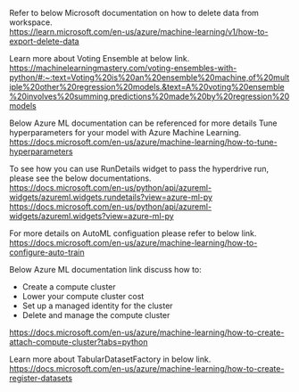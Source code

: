 Refer to below Microsoft documentation on how to delete data from workspace.  
https://learn.microsoft.com/en-us/azure/machine-learning/v1/how-to-export-delete-data

Learn more about Voting Ensemble at below link.  
https://machinelearningmastery.com/voting-ensembles-with-python/#:~:text=Voting%20is%20an%20ensemble%20machine,of%20multiple%20other%20regression%20models.&text=A%20voting%20ensemble%20involves%20summing,predictions%20made%20by%20regression%20models

Below Azure ML documentation can be referenced for more details Tune hyperparameters for your model with Azure Machine Learning.  
https://docs.microsoft.com/en-us/azure/machine-learning/how-to-tune-hyperparameters

To see how you can use RunDetails widget to pass the hyperdrive run, please see the below documentations.  
https://docs.microsoft.com/en-us/python/api/azureml-widgets/azureml.widgets.rundetails?view=azure-ml-py
https://docs.microsoft.com/en-us/python/api/azureml-widgets/azureml.widgets?view=azure-ml-py

For more details on AutoML configuation please refer to below link.  
https://docs.microsoft.com/en-us/azure/machine-learning/how-to-configure-auto-train

Below Azure ML documentation link discuss how to:
- Create a compute cluster
- Lower your compute cluster cost
- Set up a managed identity for the cluster
- Delete and manage the compute cluster

https://docs.microsoft.com/en-us/azure/machine-learning/how-to-create-attach-compute-cluster?tabs=python

Learn more about TabularDatasetFactory in below link.  
https://docs.microsoft.com/en-us/azure/machine-learning/how-to-create-register-datasets
